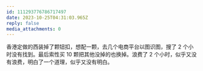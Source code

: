 ```yaml
---
id: 111293776786717497
date: 2023-10-25T04:31:03.965Z
reply: false
media_attachments: 0
---
```


香港定做的西装掉了颗钮扣，想配一颗，去几个电商平台以图识图，搜了 2 个小时没有找到。最后索性买 10 颗把其他没掉的也换掉。浪费了 2 个小时，似乎又没有浪费，明白了一个道理，似乎又没有明白。

